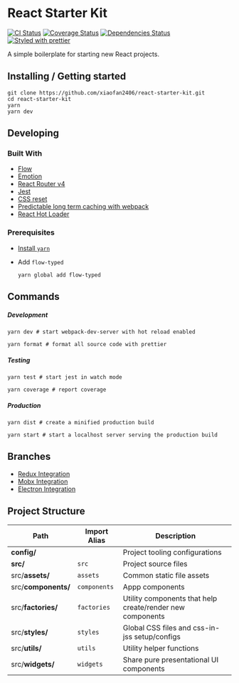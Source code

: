 # React Starter Kit

[![CI Status][ci-badge]][ci]
[![Coverage Status][coverage-badge]][coverage]
[![Dependencies Status][dependencies-badge]][dependencies]
[![Styled with prettier][prettier-badge]][prettier]

[ci-badge]: https://img.shields.io/travis/xiaofan2406/react-starter-kit.svg?style=flat-square
[ci]: https://travis-ci.org/xiaofan2406/react-starter-kit
[coverage-badge]: https://img.shields.io/codecov/c/github/xiaofan2406/react-starter-kit.svg?style=flat-square
[coverage]: https://codecov.io/gh/xiaofan2406/react-starter-kit
[dependencies-badge]: https://img.shields.io/david/xiaofan2406/react-starter-kit.svg?style=flat-square
[dependencies]: https://david-dm.org/xiaofan2406/react-starter-kit
[prettier-badge]: https://img.shields.io/badge/styled_with-prettier-ff69b4.svg?style=flat-square
[prettier]: https://github.com/prettier/prettier

A simple boilerplate for starting new React projects.

## Installing / Getting started

```shell
git clone https://github.com/xiaofan2406/react-starter-kit.git
cd react-starter-kit
yarn
yarn dev
```

## Developing

### Built With

* [Flow](https://flow.org/en/)
* [Emotion](https://github.com/tkh44/emotion)
* [React Router v4](https://reacttraining.com/react-router)
* [Jest](https://facebook.github.io/jest)
* [CSS reset](https://github.com/Semantic-Org/Semantic-UI/blob/master/dist/components/reset.css)
* [Predictable long term caching with webpack](https://medium.com/webpack/predictable-long-term-caching-with-webpack-d3eee1d3fa31)
* [React Hot Loader](https://github.com/gaearon/react-hot-loader/)

### Prerequisites

* [Install `yarn`](https://yarnpkg.com/lang/en/docs/install/)

* Add `flow-typed`
  ```shell
  yarn global add flow-typed
  ```

## Commands

##### Development

```shell
yarn dev # start webpack-dev-server with hot reload enabled

yarn format # format all source code with prettier
```

##### Testing

```shell
yarn test # start jest in watch mode

yarn coverage # report coverage
```

##### Production

```shell
yarn dist # create a minified production build

yarn start # start a localhost server serving the production build
```

## Branches

* [Redux Integration](https://github.com/xiaofan2406/react-starter-kit/tree/redux)
* [Mobx Integration](https://github.com/xiaofan2406/react-starter-kit/tree/mobx)
* [Electron Integration](https://github.com/xiaofan2406/react-starter-kit/tree/electron)

## Project Structure

| Path                | Import Alias | Description                                               |
| ------------------- | ------------ | --------------------------------------------------------- |
| **config/**         |              | Project tooling configurations                            |
| **src/**            | `src`        | Project source files                                      |
| src/**assets/**     | `assets`     | Common static file assets                                 |
| src/**components/** | `components` | Appp components                                           |
| src/**factories/**  | `factories`  | Utility components that help create/render new components |
| src/**styles/**     | `styles`     | Global CSS files and css-in-jss setup/configs             |
| src/**utils/**      | `utils`      | Utility helper functions                                  |
| src/**widgets/**    | `widgets`    | Share pure presentational UI components                   |
